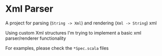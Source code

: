 # Xml Parser

A project for parsing (`String -> Xml`) and rendering (`Xml -> String`) xml

Using custom Xml structures I'm trying to implement a basic xml parser/renderer functionality

For examples, please check the `*Spec.scala` files